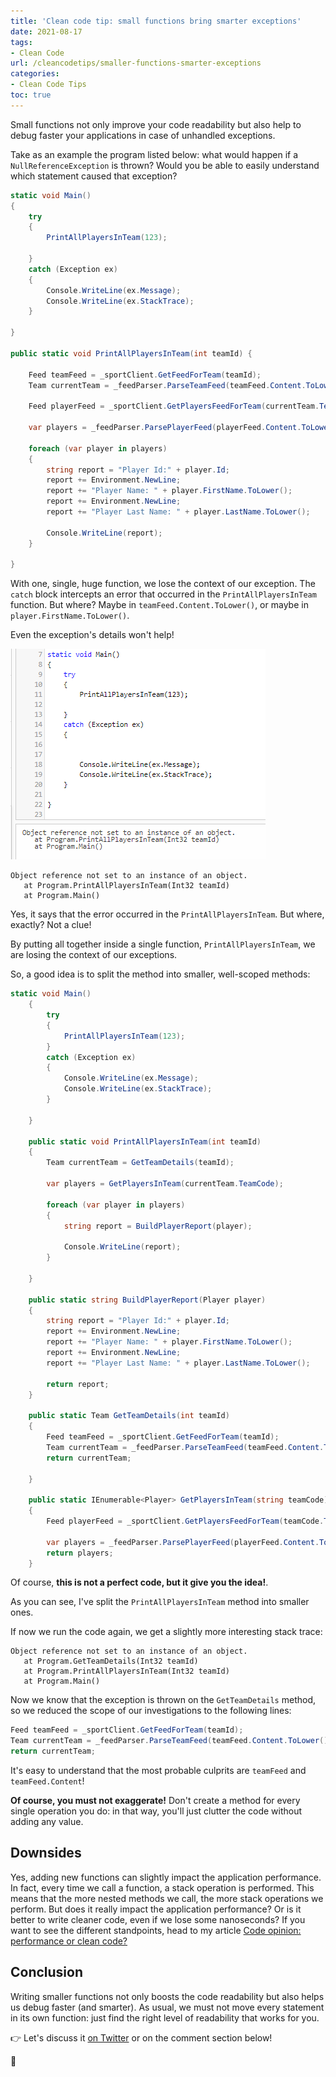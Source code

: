 ```yaml
---
title: 'Clean code tip: small functions bring smarter exceptions'
date: 2021-08-17
tags:
- Clean Code
url: /cleancodetips/smaller-functions-smarter-exceptions
categories:
- Clean Code Tips
toc: true
---
```


Small functions not only improve your code readability but also help to debug faster your applications in case of unhandled exceptions.

Take as an example the program listed below: what would happen if a `NullReferenceException` is thrown? Would you be able to easily understand which statement caused that exception?

```cs
static void Main()
{
	try
	{
		PrintAllPlayersInTeam(123);

	}
	catch (Exception ex)
	{
		Console.WriteLine(ex.Message);
		Console.WriteLine(ex.StackTrace);
	}

}

public static void PrintAllPlayersInTeam(int teamId) {

	Feed teamFeed = _sportClient.GetFeedForTeam(teamId);
	Team currentTeam = _feedParser.ParseTeamFeed(teamFeed.Content.ToLower());

	Feed playerFeed = _sportClient.GetPlayersFeedForTeam(currentTeam.TeamCode.ToUpper());

	var players = _feedParser.ParsePlayerFeed(playerFeed.Content.ToLower()).ToList();

	foreach (var player in players)
	{
		string report = "Player Id:" + player.Id;
		report += Environment.NewLine;
		report += "Player Name: " + player.FirstName.ToLower();
		report += Environment.NewLine;
		report += "Player Last Name: " + player.LastName.ToLower();

		Console.WriteLine(report);
	}

}
```

With one, single, huge function, we lose the context of our exception. The `catch` block intercepts an error that occurred in the `PrintAllPlayersInTeam` function. But where? Maybe in `teamFeed.Content.ToLower()`, or maybe in `player.FirstName.ToLower()`.

Even the exception's details won't help!

![Exception details in a single, huge function](./single-level-exception-handling.png)

```
Object reference not set to an instance of an object.
   at Program.PrintAllPlayersInTeam(Int32 teamId)
   at Program.Main()
```

Yes, it says that the error occurred in the `PrintAllPlayersInTeam`. But where, exactly? Not a clue!

By putting all together inside a single function, `PrintAllPlayersInTeam`, we are losing the context of our exceptions.

So, a good idea is to split the method into smaller, well-scoped methods:

```cs
static void Main()
	{
		try
		{
			PrintAllPlayersInTeam(123);
		}
		catch (Exception ex)
		{
			Console.WriteLine(ex.Message);
			Console.WriteLine(ex.StackTrace);
		}

	}

	public static void PrintAllPlayersInTeam(int teamId)
	{
		Team currentTeam = GetTeamDetails(teamId);

		var players = GetPlayersInTeam(currentTeam.TeamCode);

		foreach (var player in players)
		{
			string report = BuildPlayerReport(player);

			Console.WriteLine(report);
		}

	}

	public static string BuildPlayerReport(Player player)
	{
		string report = "Player Id:" + player.Id;
		report += Environment.NewLine;
		report += "Player Name: " + player.FirstName.ToLower();
		report += Environment.NewLine;
		report += "Player Last Name: " + player.LastName.ToLower();

		return report;
	}

	public static Team GetTeamDetails(int teamId)
	{
		Feed teamFeed = _sportClient.GetFeedForTeam(teamId);
		Team currentTeam = _feedParser.ParseTeamFeed(teamFeed.Content.ToLower());
		return currentTeam;

	}

	public static IEnumerable<Player> GetPlayersInTeam(string teamCode)
	{
		Feed playerFeed = _sportClient.GetPlayersFeedForTeam(teamCode.ToUpper());

		var players = _feedParser.ParsePlayerFeed(playerFeed.Content.ToLower()).ToList();
		return players;
	}
```

Of course, **this is not a perfect code, but it give you the idea!**.

As you can see, I've split the `PrintAllPlayersInTeam` method into smaller ones.

If now we run the code again, we get a slightly more interesting stack trace:

```
Object reference not set to an instance of an object.
   at Program.GetTeamDetails(Int32 teamId)
   at Program.PrintAllPlayersInTeam(Int32 teamId)
   at Program.Main()
```

Now we know that the exception is thrown on the `GetTeamDetails` method, so we reduced the scope of our investigations to the following lines:

```cs
Feed teamFeed = _sportClient.GetFeedForTeam(teamId);
Team currentTeam = _feedParser.ParseTeamFeed(teamFeed.Content.ToLower());
return currentTeam;
```

It's easy to understand that the most probable culprits are `teamFeed` and `teamFeed.Content`!

**Of course, you must not exaggerate!** Don't create a method for every single operation you do: in that way, you'll just clutter the code without adding any value.

## Downsides

Yes, adding new functions can slightly impact the application performance. In fact, every time we call a function, a stack operation is performed. This means that the more nested methods we call, the more stack operations we perform. But does it really impact the application performance? Or is it better to write cleaner code, even if we lose some nanoseconds? If you want to see the different standpoints, head to my article [Code opinion: performance or clean code?](./clean-code-vs-performance "Code opinion: performance or clean code? | Code4IT")

## Conclusion

Writing smaller functions not only boosts the code readability but also helps us debug faster (and smarter). As usual, we must not move every statement in its own function: just find the right level of readability that works for you.

👉 Let's discuss it [on Twitter](https://twitter.com/BelloneDavide/status/1342528534443646978) or on the comment section below!

🐧
